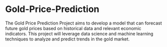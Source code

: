 # Gold-Price-Prediction
The Gold Price Prediction Project aims to develop a model that can forecast future gold prices based on historical data and relevant economic indicators. This project will leverage data science and machine learning techniques to analyze and predict trends in the gold market.
